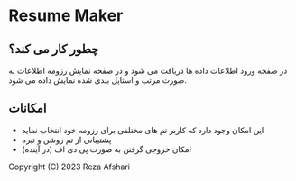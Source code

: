 # Resume Maker

## چطور کار می کند؟
در صفحه ورود اطلاعات داده ها دریافت می شود و در صفحه نمایش رزومه اطلاعات به صورت مرتب و استایل بندی شده نمایش داده می شود.

## امکانات
* این امکان وجود دارد که کاربر تم های مختلفی برای رزومه خود انتخاب نماید
* پشتیبانی از تم روشن و تیره
* امکان خروجی گرفتن به صورت پی دی اف (در آینده)

Copyright (C) 2023 Reza Afshari